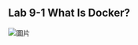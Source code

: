<H2>Lab 9-1 What Is Docker? </H2>

![圖片](https://user-images.githubusercontent.com/16370565/178128984-515b8878-aa14-44bf-a03f-d248802aa41f.png)
